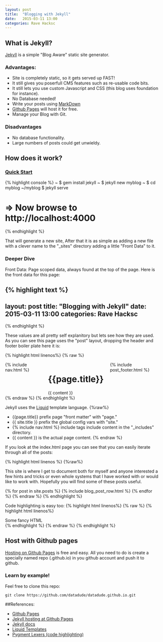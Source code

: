 ```yaml
---
layout: post
title:  "Blogging with Jekyll"
date:   2015-03-11 13:00
categories: Rave Hacksc
---
```


## What is Jekyll?
[Jekyll](http://jekyllrb.com/) is a simple "Blog Aware" static site generator.

### Advantages:

 * Site is completely static, so it gets served up FAST!
 * It still gives you poserfull CMS features such as re-usable code bits.
 * It still lets you use custom Javascript and CSS (this blog uses foundation for instance).
 * No Database needed!
 * Write your posts using [MarkDown](https://help.github.com/articles/markdown-basics/)
 * [Github Pages](https://pages.github.com/) will host it for free.
 * Manage your Blog with Git.

### Disadvantages
* No database functionality.
* Large numbers of posts could get unwieldy.


## How does it work?

### [Quick Start](http://jekyllrb.com/docs/quickstart/)

{% highlight console %}
~ $ gem install jekyll
~ $ jekyll new myblog
~ $ cd myblog
~/myblog $ jekyll serve
# => Now browse to http://localhost:4000
{% endhighlight %}

That will generate a new site, After that it is as simple as adding a new file with a clever name to the "_sites"
directory adding a little "Front Data" to it.

### Deeper Dive

Front Data: Page scoped data, always found at the top of the page.
Here is the front data for this page:

{% highlight text %}
 ---
   layout: post
   title:  "Blogging with Jekyll"
   date:   2015-03-11 13:00
   categories: Rave Hacksc
---
{% endhighlight %}

These values are all pretty self explanitory but lets see how they are used.  As you can see this page uses the "post"
 layout, dropping the header and footer boiler plate here it is:

 {% highlight html linenos%}
 {% raw %}
 <div class="row">
     <div class="twelve columns centered">
         {% include nav.html %}
         <!-- Main page content -->
         <div id="wrapper" class="eleven columns centered">
           <div class="post">
             <h1>{{page.title}}</h1>
             {{ content }}
           </div>   <!-- end post -->
         </div><!-- end wrapper -->
         {% include post_footer.html %}
         <!-- End Whole-Body Div -->
     </div>
 </div>
 {% endraw %}
 {% endhighlight %}

Jekyll uses the [Liquid](http://liquidmarkup.org/) template language.
{%raw%}
 * {{page.title}} prefix page "front matter" with "page."
 * {{ site.title }} prefix the global config vars with "site."
 * {% include nav.html %} include tags include content in the "_includes" directory.
 * {{ content }} is the actual page content.
{% endraw %}

If you look at the index.html page you can see that you can easily iterate through all of the posts:


 {% highlight html linenos %}
  {%raw%}
   <p>This site is where I get to document both for myself and anyone interested a few hints and tricks or even whole
       systems that I have worked with or would like to work with.  Hopefully you will find some of these posts useful.</p>
       {% for post in site.posts %}
         {% include blog_post_row.html %}
       {% endfor %}
     <!-- end row -->
   </div>
   {% endraw %}
 {% endhighlight %}

Code highlighting is easy too:
 {% highlight html linenos%}
 {% raw %}
 {% highlight html linenos%}
  <div class="row">
      <div class="twelve columns centered">
          Some fancy HTML
      </div>
  </div>
  {% endhighlight %}
  {% endraw %}
  {% endhighlight %}

## Host with Github pages

[Hosting on Github Pages](http://jekyllrb.com/docs/github-pages/) is free and easy.
All you need to do is create a specially named repo (<github userid>.github.io) in you github account and push it to
github.

### Learn by example!

Feel free to clone this repo:

```
git clone https://github.com/datadude/datadude.github.io.git
```

##References:
* [Github Pages](https://pages.github.com/)
* [Jekyll hosting at Github Pages](http://jekyllrb.com/docs/github-pages/)
* [Jekyll docs](http://jekyllrb.com/docs/home/)
* [Liquid Templates](http://liquidmarkup.org/)
* [Pygment Lexers (code  highlighting)](http://pygments.org/docs/lexers/)

